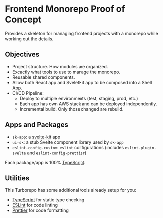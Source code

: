 # Frontend Monorepo Proof of Concept

Provides a skeleton for managing frontend projects with a monorepo while working out the details. 

## Objectives
- Project structure. How modules are organized.
- Excactly what tools to use to manage the monorepo.
- Reusable shared components.
- Allow both React app and SveletKit app to be composed into a Shell App.
- CI/CD Pipeline:
    - Deploy to multiple environments (test, staging, prod, etc.)
    - Each app has own AWS stack and can be deployed independently.
    - Incremental build. Only those changed are rebuild.

## Apps and Packages

- `sk-app`: a [svelte-kit](https://kit.svelte.dev/) app
- `ui-sk`: a stub Svelte component library used by `sk-app`
- `eslint-config-custom`: `eslint` configurations (includes `eslint-plugin-svelte` and `eslint-config-prettier`)

Each package/app is 100% [TypeScript](https://www.typescriptlang.org/).

## Utilities

This Turborepo has some additional tools already setup for you:

- [TypeScript](https://www.typescriptlang.org/) for static type checking
- [ESLint](https://eslint.org/) for code linting
- [Prettier](https://prettier.io) for code formatting
